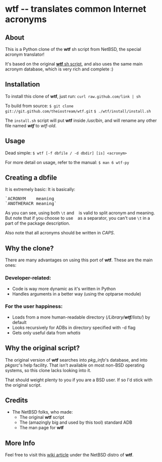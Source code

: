 # wtf -- translates common Internet acronyms

## About
This is a Python clone of the **wtf** sh script from NetBSD, the special acronym translator!

It's based on the original <a href="http://cvsweb.de.netbsd.org/cgi-bin/cvsweb.cgi/src/games/wtf/">**wtf** sh script</a>, and also uses the same main acronym database, which is very rich and complete :)

## Installation
To install this clone of **wtf**, just run:
`curl raw.github.com/link | sh`

To build from source:
`$ git clone git://git.github.com/theiostream/wtf.git`
`$ ./wtf/install/install.sh`

The `install.sh` script will put **wtf** inside */usr/bin*, and will rename any other file named *<b>wtf</b>* to *wtf-old*.

## Usage
Dead simple:
`$ wtf [-f dbfile / -d dbdir] [is] <acronym>`

For more detail on usage, refer to the manual:
`$ man 6 wtf-py`

## Creating a dbfile
It is extremely basic: It is basically:
<pre>
`ACRONYM	meaning
`ANOTHERACR	meaning`
</pre>

As you can see, using both `\t` and ` ` is valid to split acronym and meaning. But note that if you choose to use ` ` as a separator, you can't use `\t` in a part of the package description.

Also note that all acronyms should be written in *CAPS*.

## Why the clone?
There are many advantages on using this port of **wtf**. These are the main ones:

### Developer-related:
* Code is way more dynamic as it's written in Python
* Handles arguments in a better way (using the optparse module)

### For the user happiness:
* Loads from a more human-readable directory (*/Library/**wtf**/lists/*) by default
* Looks recursively for ADBs in directory specified with -d flag
* Gets only useful data from *whatis*

## Why the original script?
The original version of **wtf** searches into *pkg_info*'s database, and into *pkgsrc*'s help facility. That isn't available on most non-BSD operating systems, so this clone lacks looking into it.

That should weight plenty to you if you are a BSD user. If so I'd stick with the original script.

## Credits
* The NetBSD folks, who made:
    * The original **wtf** script
    * The (amazingly big and used by this tool) standard ADB
    * The man page for **wtf**

## More Info
Feel free to visit this <a href="http://wiki-static.aydogan.net/wtf">wiki article</a> under the NetBSD distro of **wtf**.